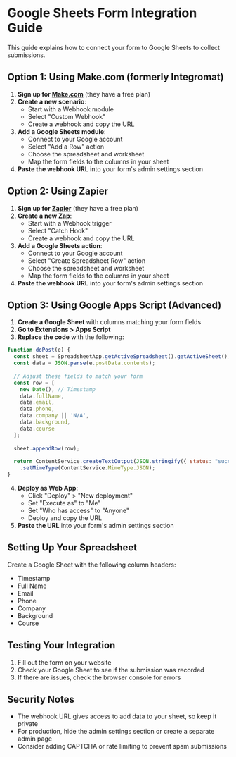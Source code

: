 
# Google Sheets Form Integration Guide

This guide explains how to connect your form to Google Sheets to collect submissions.

## Option 1: Using Make.com (formerly Integromat)

1. **Sign up for [Make.com](https://www.make.com/)** (they have a free plan)
2. **Create a new scenario**:
   - Start with a Webhook module
   - Select "Custom Webhook"
   - Create a webhook and copy the URL
3. **Add a Google Sheets module**:
   - Connect to your Google account
   - Select "Add a Row" action
   - Choose the spreadsheet and worksheet
   - Map the form fields to the columns in your sheet
4. **Paste the webhook URL** into your form's admin settings section

## Option 2: Using Zapier

1. **Sign up for [Zapier](https://zapier.com/)** (they have a free plan)
2. **Create a new Zap**:
   - Start with a Webhook trigger
   - Select "Catch Hook"
   - Create a webhook and copy the URL
3. **Add a Google Sheets action**:
   - Connect to your Google account
   - Select "Create Spreadsheet Row" action
   - Choose the spreadsheet and worksheet
   - Map the form fields to the columns in your sheet
4. **Paste the webhook URL** into your form's admin settings section

## Option 3: Using Google Apps Script (Advanced)

1. **Create a Google Sheet** with columns matching your form fields
2. **Go to Extensions > Apps Script**
3. **Replace the code** with the following:

```javascript
function doPost(e) {
  const sheet = SpreadsheetApp.getActiveSpreadsheet().getActiveSheet();
  const data = JSON.parse(e.postData.contents);
  
  // Adjust these fields to match your form
  const row = [
    new Date(), // Timestamp
    data.fullName,
    data.email,
    data.phone,
    data.company || 'N/A',
    data.background,
    data.course
  ];
  
  sheet.appendRow(row);
  
  return ContentService.createTextOutput(JSON.stringify({ status: "success" }))
    .setMimeType(ContentService.MimeType.JSON);
}
```

4. **Deploy as Web App**:
   - Click "Deploy" > "New deployment"
   - Set "Execute as" to "Me"
   - Set "Who has access" to "Anyone"
   - Deploy and copy the URL
5. **Paste the URL** into your form's admin settings section

## Setting Up Your Spreadsheet

Create a Google Sheet with the following column headers:
- Timestamp
- Full Name
- Email
- Phone
- Company
- Background
- Course

## Testing Your Integration

1. Fill out the form on your website
2. Check your Google Sheet to see if the submission was recorded
3. If there are issues, check the browser console for errors

## Security Notes

- The webhook URL gives access to add data to your sheet, so keep it private
- For production, hide the admin settings section or create a separate admin page
- Consider adding CAPTCHA or rate limiting to prevent spam submissions
